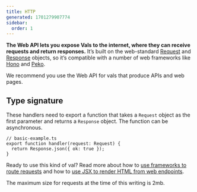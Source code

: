 ```yaml
---
title: HTTP
generated: 1701279907774
sidebar:
  order: 1
---
```


**The Web API lets you expose Vals to the internet, where they can receive
requests and return responses.** It’s built on the web-standard
[Request](https://developer.mozilla.org/en-US/docs/Web/API/Request) and
[Response](https://developer.mozilla.org/en-US/docs/Web/API/Response) objects,
so it’s compatible with a number of web frameworks like
[Hono](https://hono.dev/) and [Peko](https://github.com/sejori/peko).

We recommend you use the Web API for vals that produce APIs and web pages.

## Type signature

These handlers need to export a function that takes a `Request` object
as the first parameter and returns a `Response` object. The function
can be asynchronous.

```tsx
// basic-example.ts
export function handler(request: Request) {
  return Response.json({ ok: true });
}
```

Ready to use this kind of val? Read more about how to [use frameworks to route requests](/examples/routing)
and how to [use JSX to render HTML from web endpoints](/examples/jsx).

The maximum size for requests at the time of this writing is 2mb.
